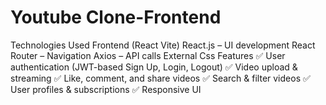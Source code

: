 # Youtube Clone-Frontend
Technologies Used
Frontend (React Vite)
React.js – UI development
React Router – Navigation
Axios – API calls
External Css
Features
✅ User authentication (JWT-based Sign Up, Login, Logout)
✅ Video upload & streaming
✅ Like, comment, and share videos
✅ Search & filter videos
✅ User profiles & subscriptions
✅ Responsive UI
